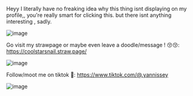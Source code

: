 Heyy I literally have no freaking idea why this thing isnt displaying on my profile,, you're really smart for clicking this. but there isnt anything interesting , sadly.

![image](https://github.com/user-attachments/assets/5043d5f6-5845-4515-beab-e2603a0aee8b)

Go visit my strawpage or maybe even leave a doodle/message ! 😚😚: https://coolstarsnail.straw.page/

![image](https://github.com/user-attachments/assets/aa74c40a-9842-4e7e-9a7f-95f9a7a534e8)

Follow/moot me on tiktok 💝: https://www.tiktok.com/@.yannissey

![image](https://github.com/user-attachments/assets/aa74c40a-9842-4e7e-9a7f-95f9a7a534e8)


